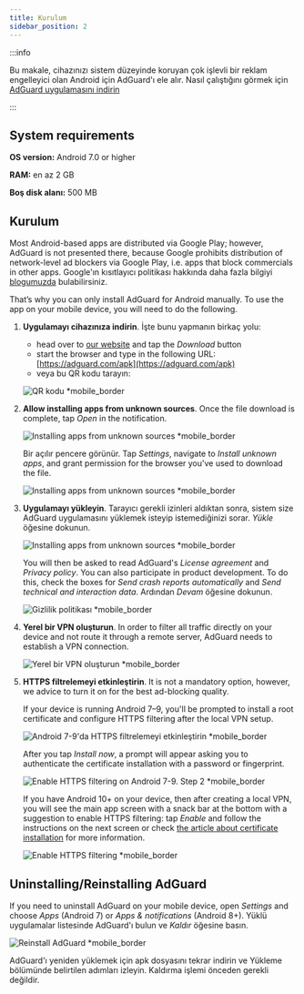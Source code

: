 ```yaml
---
title: Kurulum
sidebar_position: 2
---
```


:::info

Bu makale, cihazınızı sistem düzeyinde koruyan çok işlevli bir reklam engelleyici olan Android için AdGuard'ı ele alır. Nasıl çalıştığını görmek için [AdGuard uygulamasını indirin](https://agrd.io/download-kb-adblock)

:::

## System requirements

**OS version:** Android 7.0 or higher

**RAM:** en az 2 GB

**Boş disk alanı:** 500 MB

## Kurulum

Most Android-based apps are distributed via Google Play; however, AdGuard is not presented there, because Google prohibits distribution of network-level ad blockers via Google Play, i.e. apps that block commercials in other apps. Google'ın kısıtlayıcı politikası hakkında daha fazla bilgiyi [blogumuzda](https://adguard.com/blog/adguard-google-play-removal.html) bulabilirsiniz.

That’s why you can only install AdGuard for Android manually. To use the app on your mobile device, you will need to do the following.

1. **Uygulamayı cihazınıza indirin**. İşte bunu yapmanın birkaç yolu:

    - head over to [our website](https://adguard.com/adguard-android/overview.html) and tap the *Download* button
    - start the browser and type in the following URL: [https://adguard.com/apk](https://adguard.com/apk)
    - veya bu QR kodu tarayın:

    ![QR kodu *mobile_border](https://cdn.adtidy.org/content/kb/ad_blocker/android/installation/inst-qr-en-1.png)

1. **Allow installing apps from unknown sources**. Once the file download is complete, tap *Open* in the notification.

    ![Installing apps from unknown sources *mobile_border](https://cdn.adtidy.org/content/kb/ad_blocker/android/installation/inst_1.png)

    Bir açılır pencere görünür. Tap *Settings*, navigate to *Install unknown apps*, and grant permission for the browser you've used to download the file.

    ![Installing apps from unknown sources *mobile_border](https://cdn.adtidy.org/content/kb/ad_blocker/android/installation/inst_3.png)

1. **Uygulamayı yükleyin**. Tarayıcı gerekli izinleri aldıktan sonra, sistem size AdGuard uygulamasını yüklemek isteyip istemediğinizi sorar. *Yükle* öğesine dokunun.

    ![Installing apps from unknown sources *mobile_border](https://cdn.adtidy.org/content/kb/ad_blocker/android/installation/inst_4.png)

    You will then be asked to read AdGuard's *License agreement* and *Privacy policy*. You can also participate in product development. To do this, check the boxes for *Send crash reports automatically* and *Send technical and interaction data*. Ardından *Devam* öğesine dokunun.

    ![Gizlilik politikası *mobile_border](https://cdn.adtidy.org/content/kb/ad_blocker/android/installation/fl_3.png)

1. **Yerel bir VPN oluşturun**. In order to filter all traffic directly on your device and not route it through a remote server, AdGuard needs to establish a VPN connection.

    ![Yerel bir VPN oluşturun *mobile_border](https://cdn.adtidy.org/content/kb/ad_blocker/android/installation/fl_2.png)

1. **HTTPS filtrelemeyi etkinleştirin**. It is not a mandatory option, however, we advice to turn it on for the best ad-blocking quality.

    If your device is running Android 7–9, you'll be prompted to install a root certificate and configure HTTPS filtering after the local VPN setup.

    ![Android 7-9'da HTTPS filtrelemeyi etkinleştirin *mobile_border](https://cdn.adtidy.org/content/kb/ad_blocker/android/installation/cert_1.jpg)

    After you tap *Install now*, a prompt will appear asking you to authenticate the certificate installation with a password or fingerprint.

    ![Enable HTTPS filtering on Android 7-9. Step 2 *mobile_border](https://cdn.adtidy.org/content/kb/ad_blocker/android/installation/cert_2.jpg)

    If you have Android 10+ on your device, then after creating a local VPN, you will see the main app screen with a snack bar at the bottom with a suggestion to enable HTTPS filtering: tap *Enable* and follow the instructions on the next screen or check [the article about certificate installation](solving-problems/manual-certificate.md) for more information.

    ![Enable HTTPS filtering *mobile_border](https://cdn.adtidy.org/content/kb/ad_blocker/android/installation/fl_5.png)

## Uninstalling/Reinstalling AdGuard

If you need to uninstall AdGuard on your mobile device, open *Settings* and choose *Apps* (Android 7) or *Apps & notifications* (Android 8+). Yüklü uygulamalar listesinde AdGuard'ı bulun ve *Kaldır* öğesine basın.

![Reinstall AdGuard *mobile_border](https://cdn.adtidy.org/content/kb/ad_blocker/android/installation/inst_4.png)

AdGuard'ı yeniden yüklemek için apk dosyasını tekrar indirin ve Yükleme bölümünde belirtilen adımları izleyin. Kaldırma işlemi önceden gerekli değildir.
